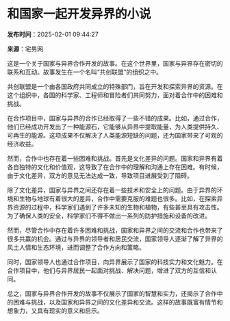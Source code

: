 # 和国家一起开发异界的小说

**发布时间**：2025-02-01 09:44:27

**来源**：宅男网

这是一个关于国家与异界合作开发的故事。在这个世界里，国家与异界存在密切的联系和互动。故事发生在一个名叫“共创联盟”的组织之中。

共创联盟是一个由各国政府共同成立的特殊部门，旨在开发和探索异界的资源。在这个组织中，各国的科学家、工程师和冒险者们共同努力，面对着合作中的困难和挑战。

在合作项目中，国家与异界的合作已经取得了一些不错的成果。比如，通过合作，他们已经成功开发出了一种能源石，它能够从异界中提取能量，为人类提供持久、可再生的能源。这项成果不仅解决了人类能源短缺的问题，还为国家带来了可观的经济收益。

然而，合作中也存在着一些困难和挑战。首先是文化差异的问题。国家和异界有着各自独特的文化和价值观，这导致了在合作中的理解和沟通上存在困难。有时候，由于文化差异，双方的意见无法达成一致，导致项目进展受到了阻碍。

除了文化差异，国家与异界之间还存在着一些技术和安全上的问题。由于异界的环境和生物与地球有着很大的差异，合作中需要克服的难题也很多。比如，在探索异界资源的过程中，科学家们遇到了许多未知的生物和植物，有些甚至具有攻击性。为了确保人类的安全，科学家们不得不做出一系列的防护措施和设备的改进。

然而，尽管合作中存在着许多困难和挑战，国家和异界之间的交流和合作也带来了很多共赢的机会。通过与异界的领导者和居民交流，国家领导人逐渐了解了异界的风土人情和生态环境，进而调整了合作方向和策略。

同时，国家领导人也通过合作项目，向异界展示了国家的科技实力和文化魅力。在合作项目中，他们与异界居民一起面对挑战、解决问题，增进了双方的互信和认同。

总之，国家与异界合作开发的故事不仅展示了国家的智慧和实力，还揭示了合作中的困难与挑战，以及国家和异界之间的文化差异和交流。这样的故事既富有情节和想象力，又具有现实的意义和启示。
<!-- tcd_original_link https://salamander.newandke.com/ -->
